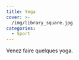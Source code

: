 ```yaml
---
title: Yoga
cover: >-
  /img/library_square.jpg
categories:
  - Sport
---
```


Venez faire quelques yoga.

